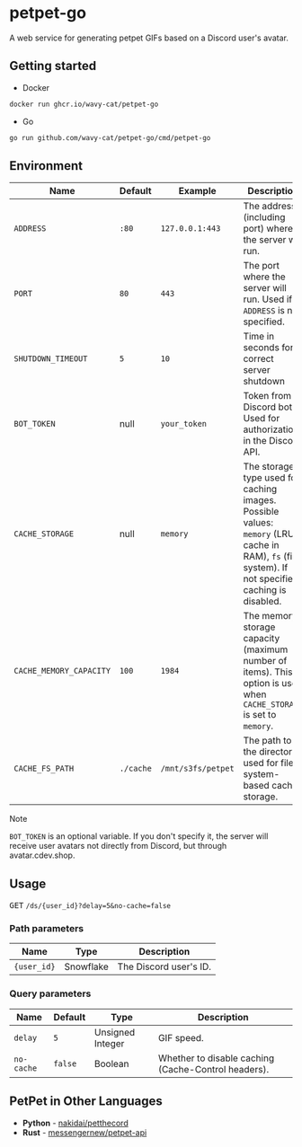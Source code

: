 # petpet-go

A web service for generating petpet GIFs based on a Discord user's avatar.

## Getting started

* Docker

```bash
docker run ghcr.io/wavy-cat/petpet-go
```

* Go

```bash
go run github.com/wavy-cat/petpet-go/cmd/petpet-go
```

## Environment

| Name                    | Default   | Example            | Description                                                                                                                                        |
|-------------------------|-----------|--------------------|----------------------------------------------------------------------------------------------------------------------------------------------------|
| `ADDRESS`               | `:80`     | `127.0.0.1:443`    | The address (including port) where the server will run.                                                                                            |
| `PORT`                  | `80`      | `443`              | The port where the server will run. Used if `ADDRESS` is not specified.                                                                            |
| `SHUTDOWN_TIMEOUT`      | `5`       | `10`               | Time in seconds for correct server shutdown                                                                                                        |
| `BOT_TOKEN`             | null      | `your_token`       | Token from Discord bot. Used for authorization in the Discord API.                                                                                 |
| `CACHE_STORAGE`         | null      | `memory`           | The storage type used for caching images. Possible values: `memory` (LRU cache in RAM), `fs` (file system). If not specified, caching is disabled. |
| `CACHE_MEMORY_CAPACITY` | `100`     | `1984`             | The memory storage capacity (maximum number of items). This option is used when `CACHE_STORAGE` is set to `memory`.                                |
| `CACHE_FS_PATH`         | `./cache` | `/mnt/s3fs/petpet` | The path to the directory used for file system-based cache storage.                                                                                |

> [!NOTE]
> `BOT_TOKEN` is an optional variable. If you don't specify it, the server will receive user avatars not directly from
> Discord, but through avatar.cdev.shop.

## Usage

<kbd>GET</kbd> `/ds/{user_id}?delay=5&no-cache=false`

### Path parameters

| Name        | Type      | Description            |
|-------------|-----------|------------------------|
| `{user_id}` | Snowflake | The Discord user's ID. |             

### Query parameters

| Name       | Default | Type             | Description                                         |
|------------|---------|------------------|-----------------------------------------------------|
| `delay`    | `5`     | Unsigned Integer | GIF speed.                                          |
| `no-cache` | `false` | Boolean          | Whether to disable caching (Cache-Control headers). |  

## PetPet in Other Languages

* **Python** - [nakidai/petthecord](https://github.com/nakidai/petthecord)
* **Rust** - [messengernew/petpet-api](https://github.com/messengernew/petpet-api)
